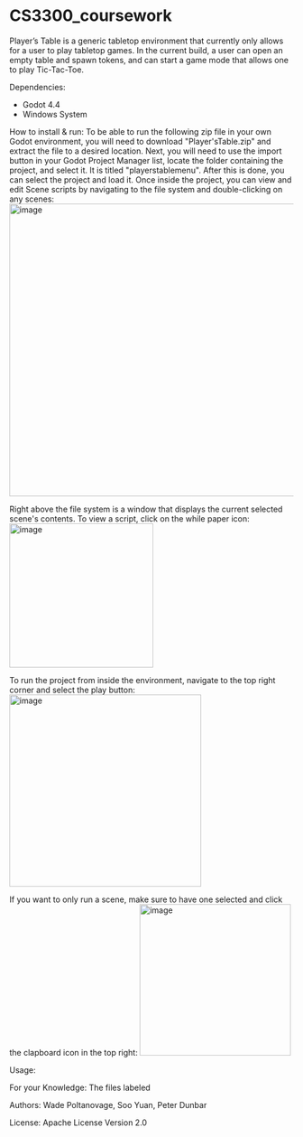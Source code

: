 # CS3300_coursework
Player’s Table is a generic tabletop environment that currently only allows for a user to play tabletop games. In the current build, a user can open an empty table and spawn tokens, and can start a game mode that allows one to play Tic-Tac-Toe.

Dependencies:
  - Godot 4.4
  - Windows System
    
How to install & run: 
To be able to run the following zip file in your own Godot environment, you will need to download "Player'sTable.zip" and extract the file to a desired location. Next, you will need to use the import button in your Godot Project Manager list, locate the folder containing the project, and select it. It is titled "playerstablemenu". After this is done, you can select the project and load it. Once inside the project, you can view and edit 
Scene scripts by navigating to the file system and double-clicking on any scenes:
<img width="518" alt="image" src="https://github.com/user-attachments/assets/59c225b4-36c5-432a-98e3-c1e6bacd48e4" />

Right above the file system is a window that displays the current selected scene's contents. To view a script, click on the while paper icon:
<img width="255" alt="image" src="https://github.com/user-attachments/assets/a1ac762e-0179-4cf9-8581-a7d63c521403" />

To run the project from inside the environment, navigate to the top right corner and select the play button:
<img width="340" alt="image" src="https://github.com/user-attachments/assets/390b70dc-e15a-4b9a-8e9c-80caa4157659" />

If you want to only run a scene, make sure to have one selected and click the clapboard icon in the top right:
<img width="268" alt="image" src="https://github.com/user-attachments/assets/50c17f67-c9a4-4e47-a831-8a57568a466f" />


Usage: 

For your Knowledge:
The files labeled 

Authors: Wade Poltanovage, Soo Yuan, Peter Dunbar

License: Apache License Version 2.0

